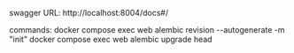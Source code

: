 swagger URL:
http://localhost:8004/docs#/


commands:
    docker compose exec web alembic revision --autogenerate -m "init"
    docker compose exec web alembic upgrade head
